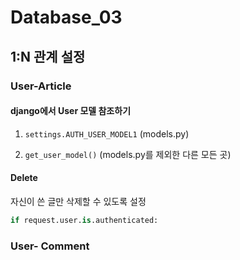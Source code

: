 # Database_03

## 1:N 관계 설정

### User-Article

#### django에서 User 모델 참조하기

1. `settings.AUTH_USER_MODEL1` (models.py)

2. `get_user_model()` (models.py를 제외한 다른 모든 곳)

#### Delete 

자신이 쓴 글만 삭제할 수 있도록 설정

```python
if request.user.is.authenticated:
```

### User- Comment

